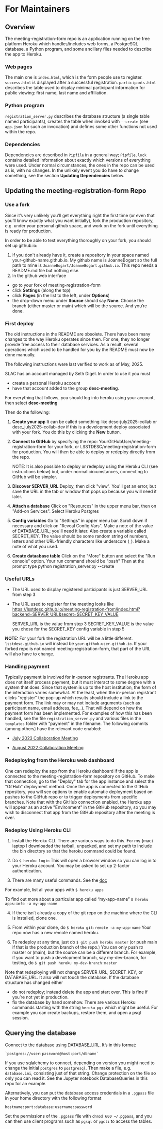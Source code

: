﻿# For Maintainers
## Overview
The meeting-registration-form repo is an application running on the free platform Heroku which handles/includes web forms, a PostgreSQL database, a Python program, and some ancillary files needed to describe the app to Heroku.

### Web pages
The main one is `index.html`, which is the form people use to register. `success.html` is displayed after a successful registration. `participants.html` describes the table used to display minimal participant information for public viewing: first name, last name and affiliation.

### Python program
`registration_server.py` describes the database structure (a single table named participants), creates the table when invoked with `--create`  (see `app.json` for such an invocation) and defines some other functions not used within the repo.

### Dependencies
Dependencies are described in `Pipfile` in a general way; `Pipfile.lock` contains detailed information about exactly which versions of everything were used.  Under normal circumstances, the ones in the repo can be used as is, with no changes. In the unlikely event you do have to change something, see the section **Updating Dependencies** below.


## Updating the meeting-registration-form Repo

### Use a fork
Since it’s very unlikely you’ll get everything right the first time (or even that you’ll know exactly what you want initially), fork the production repository, e.g. under your personal github space, and work on the fork until everything is ready for production.

In order to be able to test everything thoroughly on your fork, you should set up github.io:
1. If you don't already have it, create a repository in your space named your-github-name.github.io. My github name is JoanneBogart so the full path to mine is `JoanneBogart/JoanneBogart.github.io`. This repo needs a README.md file but nothing else.
2. In the github web interface
* go to your fork of meeting-registration-form
* click **Settings** (along the top)
* click **Pages** (in the list to the left, under **Options**)
* the drop-down menu under **Source** should say **None**. Choose the branch (either master or main) which will be the source. And you’re done.

### First deploy
The old instructions in the README are obsolete.  There have been many
changes to the way Heroku operates since then.  For one, they no longer
provide free access to their database services. As a result, several operations
which used to be handled for you by the README must now be done manually.

The following instructions were last verified to work as of May, 2025.

SLAC has an account managed by Seth Digel.  In order to use it you must
* create a personal Heroku account
* have that account added to the group __desc-meeting__.

For everything that follows, you should log into heroku using your account,
then select __desc-meeting__

Then do the following:

1. __Create your app__
   It can be called something like desc-july2025-collab or
   desc_july2025-collab-dev if this is a development deploy associated
   with your fork.   You do this by clicking the __New__ button.

2. __Connect to GitHub__ by specifying the repo:
   YourGitHubUser/meeting-registration-form for your fork, or
   LSSTDESC/meeting-registration-form for production.  You will
   then be able to deploy or redeploy directly from the repo.

   NOTE: It is also possible to deploy or redeploy using the Heroku CLI (see
   instructions below) but, under normal circumstances, connecting to
   GitHub will be simpler.

3. __Discover SERVER_URL__
   Deploy, then click "view".  You'll get an error,
   but save the URL in the tab or window that pops up because you will
   need it later.

4. __Attach a database__
   Click on "Resources" in the upper menu bar, then on
   "Add-on Services".   Select Heroku Postgres

5. __Config variables__
   Go to "Settings" in upper menu bar. Scroll down if
   necessary and click on "Reveal Config Vars".  Make a note of the value
   of DATABASE_URL; you'll need it later.  Also create a variable called
   SECRET_KEY.   The value should be some random string of numbers, letters
   and other URL-friendly characters like underscore (_). Make a note of
   what you used.

6. __Create dataabase table__
   Click on the "More" button and select the "Run console" option.
   Your run command should be "bash"
   Then at the prompt type
       python registration_server.py --create

### Useful URLs
   * The URL used to display registered participants is just SERVER_URL from
     step 3
   * The URL used to register for the meeting looks like
     https://lsstdesc.github.io/meeting-registration-from/index.html?backend=SERVER_URL&secret=SECRET_KEY_VALUE

     SERVER_URL is the value from step 3
     SECRET_KEY_VALUE is the value you chose for the SECRET_KEY config
     variable in step 5

**NOTE:** For your fork the registration URL will be a little different. `lsstdesc.github.io` will instead be `your-github-user.github.io`.   If your forked repo is not named meeting-registration-form, that part of the URL will also have to change.

### Handling payment
Typically payment is involved for in-person registrants. The Heroku app does not itself process payment, but it must interact to some degree with a system that does.  Since that system is up to the host institution, the form of the interaction varies somewhat.   At the least, when the in-person registrant clicks "register" the pop-up which results should include a link to the payment form.  The link may or may not include arguments (such as participant name, email address, fee,..). That will depend on how the payment form has been implemented.  For examples of how this has been handled, see the file `registration_server.py` and various files in the `templates` folder with "payment" in the filename.  The following commits (among others) have the relevant code enabled:

- [July 2023 Collaboration Meeting](https://github.com/LSSTDESC/meeting-registration-form/tree/3f1f6d49e9d56bbf03dcd20a4b205279b5489208)

- [August 2022 Collaboration Meeting](https://github.com/LSSTDESC/meeting-registration-form/tree/e46a5f4771696a336faf00bc412648f7ad98f438)

### Redeploying from the Heroku web dashboard
One can redeploy the app from the Heroku dashboard if the app is connected to the meeting-registration-form repository on GitHub.  To make that connection, go to the "Deploy" tab for the app instance and select the "GitHub" deployment method.  Once the app is connected to the GitHub repository, you will see options to enable automatic deployment based on pushes to the GitHub repo or to trigger deployments from specific branches.  Note that with the GitHub connection enabled, the Heroku app will appear as an active "Environment" in the GitHub repository, so you may wish to disconnect that app from the GitHub repository after the meeting is over.


### Redeploy Using Heroku CLI
1. Install the Heroku CLI.   There are various ways to do this.  For my (mac) laptop I downloaded the tarball, unpacked, and set my path to include the bin directory so that the heroku command could be found.

2. Do
    `$ heroku login`
This will open a browser window so you can log in to your Heroku account.  You may be asked to set up 2-factor authentication.

3. There are many useful commands.  See the [doc](https://devcenter.heroku.com/articles/heroku-cli-commands)

For example, list all your apps with
  `$ heroku apps`

To find out more about a particular app called “my-app-name”
  `$ heroku apps:info -a my-app-name`

4. If there isn’t already a copy of the git repo on the machine where the CLI is installed, clone one.

5. From within your clone, do
  `$ heroku git:remote -a my-app-name`
Your repo now has a new remote named heroku.

6. To redeploy at any time, just do
`$ git push heroku master`
(or push main if that is the production branch of the repo.) You can only push _to_ master or (main), but the source can be a different branch. For example, if you want to push a development branch, say my-dev-branch, for testing, do
`$ git push heroku my-dev-branch:master`

Note that redeploying will not change SERVER_URL, SECRET_KEY, or DATABASE_URL. It also will not touch the database. If the database structure has changed either
* do not redeploy; instead delete the app and start over. This is fine if you’re not yet in production.
* fix the database by hand somehow. There are various Heroku commands starting with the string `heroku pg:` which might be useful. For example you can create backups, restore them, and open a psql session.


## Querying the database
Connect to the database using DATABASE_URL.   It’s in this format:

    `postgres://user:password@host:port/dbname`

If you use sqlalchemy to connect, depending on version you might need to change the initial `postgres` to `postgresql`.   Then make a file, e.g. `database.ini`, consisting just of that string. Change protection on the file so only you can read it. See the Jupyter notebook DatabaseQueries in this repo for an example.

Alternatively, you can put the database access credentials in a `.pgpass` file in your home directory with the following format
```
hostname:port:database:username:password
```
Set the permissions of the `.pgpass` file with `chmod 600 ~/.pgpass`, and you can then use client programs such as `pgsql` or `pgcli` to access the tables.

